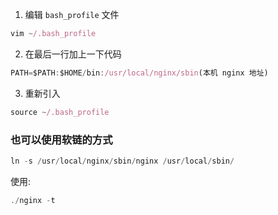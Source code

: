 1. 编辑 `bash_profile` 文件
```js
vim ~/.bash_profile  
```
2. 在最后一行加上一下代码
```js
PATH=$PATH:$HOME/bin:/usr/local/nginx/sbin(本机 nginx 地址)
```
3. 重新引入
```js
source ~/.bash_profile
```

### 也可以使用软链的方式  
```js
ln -s /usr/local/nginx/sbin/nginx /usr/local/sbin/
```

使用: 
```js
./nginx -t
```

